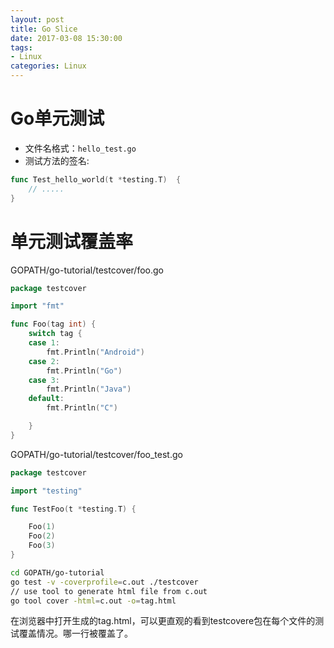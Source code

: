 ```yaml
---
layout: post
title: Go Slice
date: 2017-03-08 15:30:00
tags:
- Linux
categories: Linux
---
```


# Go单元测试

* 文件名格式：`hello_test.go`
* 测试方法的签名:
```go
func Test_hello_world(t *testing.T)  {
    // .....
}
```




# 单元测试覆盖率

GOPATH/go-tutorial/testcover/foo.go

```go
package testcover

import "fmt"

func Foo(tag int) {
	switch tag {
	case 1:
		fmt.Println("Android")
	case 2:
		fmt.Println("Go")
	case 3:
		fmt.Println("Java")
	default:
		fmt.Println("C")

	}
}
```

GOPATH/go-tutorial/testcover/foo_test.go
```go
package testcover

import "testing"

func TestFoo(t *testing.T) {

	Foo(1)
	Foo(2)
	Foo(3)
}
```
```bash
cd GOPATH/go-tutorial
go test -v -coverprofile=c.out ./testcover
// use tool to generate html file from c.out
go tool cover -html=c.out -o=tag.html
```

在浏览器中打开生成的tag.html，可以更直观的看到testcovere包在每个文件的测试覆盖情况。哪一行被覆盖了。
